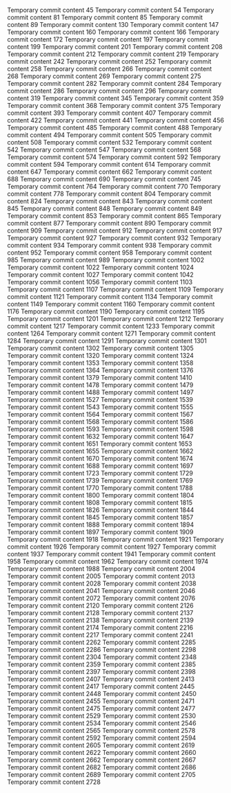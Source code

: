 Temporary commit content 45
Temporary commit content 54
Temporary commit content 81
Temporary commit content 85
Temporary commit content 89
Temporary commit content 130
Temporary commit content 147
Temporary commit content 160
Temporary commit content 166
Temporary commit content 172
Temporary commit content 197
Temporary commit content 199
Temporary commit content 201
Temporary commit content 208
Temporary commit content 212
Temporary commit content 219
Temporary commit content 242
Temporary commit content 252
Temporary commit content 258
Temporary commit content 266
Temporary commit content 268
Temporary commit content 269
Temporary commit content 275
Temporary commit content 282
Temporary commit content 284
Temporary commit content 286
Temporary commit content 296
Temporary commit content 319
Temporary commit content 345
Temporary commit content 359
Temporary commit content 368
Temporary commit content 375
Temporary commit content 393
Temporary commit content 407
Temporary commit content 422
Temporary commit content 441
Temporary commit content 456
Temporary commit content 485
Temporary commit content 488
Temporary commit content 494
Temporary commit content 505
Temporary commit content 508
Temporary commit content 532
Temporary commit content 542
Temporary commit content 547
Temporary commit content 568
Temporary commit content 574
Temporary commit content 592
Temporary commit content 594
Temporary commit content 614
Temporary commit content 647
Temporary commit content 662
Temporary commit content 688
Temporary commit content 690
Temporary commit content 745
Temporary commit content 764
Temporary commit content 770
Temporary commit content 778
Temporary commit content 804
Temporary commit content 824
Temporary commit content 843
Temporary commit content 845
Temporary commit content 848
Temporary commit content 849
Temporary commit content 853
Temporary commit content 865
Temporary commit content 877
Temporary commit content 890
Temporary commit content 909
Temporary commit content 912
Temporary commit content 917
Temporary commit content 927
Temporary commit content 932
Temporary commit content 934
Temporary commit content 938
Temporary commit content 952
Temporary commit content 958
Temporary commit content 985
Temporary commit content 989
Temporary commit content 1002
Temporary commit content 1022
Temporary commit content 1024
Temporary commit content 1027
Temporary commit content 1042
Temporary commit content 1056
Temporary commit content 1103
Temporary commit content 1107
Temporary commit content 1109
Temporary commit content 1121
Temporary commit content 1134
Temporary commit content 1149
Temporary commit content 1160
Temporary commit content 1176
Temporary commit content 1190
Temporary commit content 1195
Temporary commit content 1201
Temporary commit content 1212
Temporary commit content 1217
Temporary commit content 1233
Temporary commit content 1264
Temporary commit content 1271
Temporary commit content 1284
Temporary commit content 1291
Temporary commit content 1301
Temporary commit content 1302
Temporary commit content 1305
Temporary commit content 1320
Temporary commit content 1324
Temporary commit content 1353
Temporary commit content 1358
Temporary commit content 1364
Temporary commit content 1376
Temporary commit content 1379
Temporary commit content 1410
Temporary commit content 1478
Temporary commit content 1479
Temporary commit content 1488
Temporary commit content 1497
Temporary commit content 1527
Temporary commit content 1539
Temporary commit content 1543
Temporary commit content 1555
Temporary commit content 1564
Temporary commit content 1567
Temporary commit content 1568
Temporary commit content 1586
Temporary commit content 1593
Temporary commit content 1598
Temporary commit content 1632
Temporary commit content 1647
Temporary commit content 1651
Temporary commit content 1653
Temporary commit content 1655
Temporary commit content 1662
Temporary commit content 1670
Temporary commit content 1674
Temporary commit content 1688
Temporary commit content 1697
Temporary commit content 1723
Temporary commit content 1729
Temporary commit content 1739
Temporary commit content 1769
Temporary commit content 1770
Temporary commit content 1788
Temporary commit content 1800
Temporary commit content 1804
Temporary commit content 1808
Temporary commit content 1815
Temporary commit content 1826
Temporary commit content 1844
Temporary commit content 1845
Temporary commit content 1857
Temporary commit content 1888
Temporary commit content 1894
Temporary commit content 1897
Temporary commit content 1909
Temporary commit content 1918
Temporary commit content 1921
Temporary commit content 1926
Temporary commit content 1927
Temporary commit content 1937
Temporary commit content 1941
Temporary commit content 1958
Temporary commit content 1962
Temporary commit content 1974
Temporary commit content 1988
Temporary commit content 2004
Temporary commit content 2005
Temporary commit content 2013
Temporary commit content 2028
Temporary commit content 2038
Temporary commit content 2041
Temporary commit content 2046
Temporary commit content 2072
Temporary commit content 2076
Temporary commit content 2120
Temporary commit content 2126
Temporary commit content 2128
Temporary commit content 2137
Temporary commit content 2138
Temporary commit content 2139
Temporary commit content 2174
Temporary commit content 2216
Temporary commit content 2217
Temporary commit content 2241
Temporary commit content 2262
Temporary commit content 2285
Temporary commit content 2286
Temporary commit content 2298
Temporary commit content 2304
Temporary commit content 2348
Temporary commit content 2359
Temporary commit content 2385
Temporary commit content 2397
Temporary commit content 2398
Temporary commit content 2407
Temporary commit content 2413
Temporary commit content 2417
Temporary commit content 2445
Temporary commit content 2448
Temporary commit content 2450
Temporary commit content 2455
Temporary commit content 2471
Temporary commit content 2475
Temporary commit content 2477
Temporary commit content 2529
Temporary commit content 2530
Temporary commit content 2534
Temporary commit content 2546
Temporary commit content 2565
Temporary commit content 2578
Temporary commit content 2592
Temporary commit content 2594
Temporary commit content 2605
Temporary commit content 2619
Temporary commit content 2622
Temporary commit content 2660
Temporary commit content 2662
Temporary commit content 2667
Temporary commit content 2682
Temporary commit content 2686
Temporary commit content 2689
Temporary commit content 2705
Temporary commit content 2728
